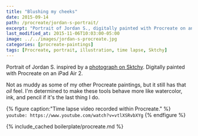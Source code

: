 ```yaml
---
title: "Blushing my cheeks"
date: 2015-09-14
path: /procreate/jordan-s-portrait/
excerpt: "Portrait of Jordan S., digitally painted with Procreate on an iPad."
last_modified_at: 2015-11-06T10:03:00-05:00
image: ../../images/jordan-s-procreate.jpg
categories: [procreate-paintings]
tags: [Procreate, portrait, illustration, time lapse, Sktchy]
---
```


Portrait of Jordan S. inspired by a [photograph on Sktchy](https://sktchy.com/BXA9OC). Digitally painted with Procreate on an iPad Air 2. 

Not as muddy as some of my other Procreate paintings, but it still has that *oil* feel. I'm determined to make these tools behave more like watercolor, ink, and pencil if it's the last thing I do.

{% figure caption:"Time lapse video recorded within Procreate." %}
`youtube: https://www.youtube.com/watch?v=vtlXSRvbXYg`
{% endfigure %}

{% include_cached boilerplate/procreate.md %}
